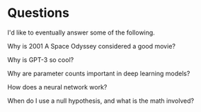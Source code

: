 # Questions

I'd like to eventually answer some of the following.

Why is 2001 A Space Odyssey considered a good movie?

Why is GPT-3 so cool?

Why are parameter counts important in deep learning models?

How does a neural network work?

When do I use a null hypothesis, and what is the math involved?
